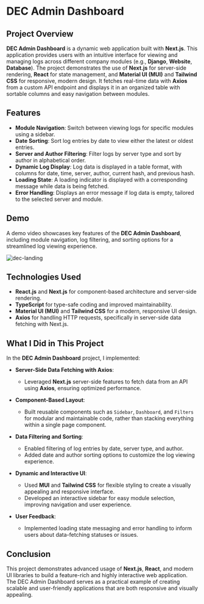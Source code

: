 # DEC Admin Dashboard

## Project Overview

**DEC Admin Dashboard** is a dynamic web application built with **Next.js**. This application provides users with an intuitive interface for viewing and managing logs across different company modules (e.g., **Django**, **Website**, **Database**). The project demonstrates the use of **Next.js** for server-side rendering, **React** for state management, and **Material UI (MUI)** and **Tailwind CSS** for responsive, modern design. It fetches real-time data with **Axios** from a custom API endpoint and displays it in an organized table with sortable columns and easy navigation between modules.

## Features

- **Module Navigation**: Switch between viewing logs for specific modules using a sidebar.
- **Date Sorting**: Sort log entries by date to view either the latest or oldest entries.
- **Server and Author Filtering**: Filter logs by server type and sort by author in alphabetical order.
- **Dynamic Log Display**: Log data is displayed in a table format, with columns for date, time, server, author, current hash, and previous hash.
- **Loading State**: A loading indicator is displayed with a corresponding message while data is being fetched.
- **Error Handling**: Displays an error message if log data is empty, tailored to the selected server and module.

## Demo

A demo video showcases key features of the **DEC Admin Dashboard**, including module navigation, log filtering, and sorting options for a streamlined log viewing experience.

![dec-landing](https://github.com/user-attachments/assets/cf527a1b-0469-436f-b82f-fb0b7cc8575e)

## Technologies Used

- **React.js** and **Next.js** for component-based architecture and server-side rendering.
- **TypeScript** for type-safe coding and improved maintainability.
- **Material UI (MUI)** and **Tailwind CSS** for a modern, responsive UI design.
- **Axios** for handling HTTP requests, specifically in server-side data fetching with Next.js.

## What I Did in This Project

In the **DEC Admin Dashboard** project, I implemented:

- **Server-Side Data Fetching with Axios**:
  - Leveraged **Next.js** server-side features to fetch data from an API using **Axios**, ensuring optimized performance.
  
- **Component-Based Layout**:
  - Built reusable components such as `Sidebar`, `Dashboard`, and `Filters` for modular and maintainable code, rather than stacking everything within a single page component.
  
- **Data Filtering and Sorting**:
  - Enabled filtering of log entries by date, server type, and author.
  - Added date and author sorting options to customize the log viewing experience.
  
- **Dynamic and Interactive UI**:
  - Used **MUI** and **Tailwind CSS** for flexible styling to create a visually appealing and responsive interface.
  - Developed an interactive sidebar for easy module selection, improving navigation and user experience.
  
- **User Feedback**:
  - Implemented loading state messaging and error handling to inform users about data-fetching statuses or issues.

## Conclusion

This project demonstrates advanced usage of **Next.js**, **React**, and modern UI libraries to build a feature-rich and highly interactive web application. The DEC Admin Dashboard serves as a practical example of creating scalable and user-friendly applications that are both responsive and visually appealing.

